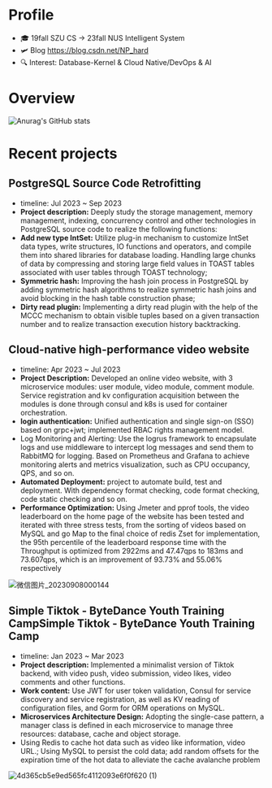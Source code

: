 # Profile
* 🎓 19fall SZU CS -> 23fall NUS Intelligent System
* 🛩️ Blog https://blog.csdn.net/NP_hard
* 🔍 Interest: Database-Kernel & Cloud Native/DevOps & AI 

# Overview
![Anurag's GitHub stats](https://github-readme-stats-git-masterrstaa-rickstaa.vercel.app/api?username=David-deng-yeah&show_icons=true&theme=radical)

# Recent projects

## PostgreSQL Source Code Retrofitting
* timeline: Jul 2023 ~ Sep 2023
* **Project description:** Deeply study the storage management, memory management, indexing, concurrency control and other technologies in PostgreSQL source code to realize the following functions:
* **Add new type IntSet:** Utilize plug-in mechanism to customize IntSet data types, write structures, IO functions and operators, and compile them into shared libraries for database loading. Handling large chunks of data by compressing and storing large field values in TOAST tables associated with user tables through TOAST technology;
* **Symmetric hash:** Improving the hash join process in PostgreSQL by adding symmetric hash algorithms to realize symmetric hash joins and avoid blocking in the hash table construction phase;
* **Dirty read plugin:** Implementing a dirty read plugin with the help of the MCCC mechanism to obtain visible tuples based on a given transaction number and to realize transaction execution history backtracking.

## Cloud-native high-performance video website 
* timeline: Apr 2023 ~ Jul 2023
* **Project Description:** Developed an online video website, with 3 microservice modules: user module, video module, comment module. Service registration and kv configuration acquisition between the modules is done through consul and k8s is used for container orchestration.
* **login authentication:** Unified authentication and single sign-on (SSO) based on grpc+jwt; implemented RBAC rights management model.
* Log Monitoring and Alerting: Use the logrus framework to encapsulate logs and use middleware to intercept log messages and send them to RabbitMQ for logging. Based on Prometheus and Grafana to achieve monitoring alerts and metrics visualization, such as CPU occupancy, QPS, and so on.
* **Automated Deployment:** project to automate build, test and deployment. With dependency format checking, code format checking, code static checking and so on.
* **Performance Optimization:** Using Jmeter and pprof tools, the video leaderboard on the home page of the website has been tested and iterated with three stress tests, from the sorting of videos based on MySQL and go Map to the final choice of redis Zset for implementation, the 95th percentile of the leaderboard response time with the Throughput is optimized from 2922ms and 47.47qps to 183ms and 73.607qps, which is an improvement of 93.73% and 55.06% respectively


![微信图片_20230908000144](https://github.com/David-deng-yeah/David-deng-yeah/assets/65102150/9788cbae-5a47-4be5-8aa1-c7849b86c142)


## Simple Tiktok - ByteDance Youth Training CampSimple Tiktok - ByteDance Youth Training Camp
* timeline: Jan 2023 ~ Mar 2023
* **Project description:** Implemented a minimalist version of Tiktok backend, with video push, video submission, video likes, video comments and other functions.
* **Work content:** Use JWT for user token validation, Consul for service discovery and service registration, as well as KV reading of configuration files, and Gorm for ORM operations on MySQL.
* **Microservices Architecture Design:** Adopting the single-case pattern, a manager class is defined in each microservice to manage three resources: database, cache and object storage.
* Using Redis to cache hot data such as video like information, video URL.; Using MySQL to persist the cold data; add random offsets for the expiration time of the hot data to alleviate the cache avalanche problem

![4d365cb5e9ed565fc4112093e6f0f620 (1)](https://github.com/David-deng-yeah/David-deng-yeah/assets/65102150/7ebb4843-be37-4031-8702-d98f7345814b)

